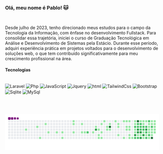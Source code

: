 ### Olá, meu nome é Pablo! 🐱
<br/>
<p>Desde julho de 2023, tenho direcionado meus estudos para o campo da Tecnologia da Informação, com ênfase no desenvolvimento Fullstack. Para consolidar essa trajetória, iniciei o curso de Graduação Tecnológica em Análise e Desenvolvimento de Sistemas pela Estácio. Durante esse período, adquiri experiência prática em projetos voltados para o desenvolvimento de soluções web, o que tem contribuído significativamente para meu crescimento profissional na área.</p>


#### Tecnologias
<div style="display: inline_block"><br/>
    <img align= "center" alt="Laravel" src="https://img.shields.io/badge/Laravel-FF2D20?style=for-the-badge&logo=laravel&logoColor=white">
    <img align= "center" alt="Php" src="https://img.shields.io/badge/PHP-777BB4?style=for-the-badge&logo=php&logoColor=white">
    <img align= "center" alt="JavaScript" src="https://img.shields.io/badge/JavaScript-323330?style=for-the-badge&logo=javascript&logoColor=F7DF1E">
    <img align= "center" alt="Jquery" src="https://img.shields.io/badge/jQuery-0769AD?style=for-the-badge&logo=jquery&logoColor=white">
    <img align= "center" alt="html" src="https://img.shields.io/badge/HTML5-E34F26?style=for-the-badge&logo=html5&logoColor=white">
    <img align= "center" alt="TailwindCss" src="https://img.shields.io/badge/Tailwind_CSS-38B2AC?style=for-the-badge&logo=tailwind-css&logoColor=white">
    <img align= "center" alt="Bootstrap" src="https://img.shields.io/badge/Bootstrap-563D7C?style=for-the-badge&logo=bootstrap&logoColor=white">
    <img align= "center" alt="Sqlite" src="https://img.shields.io/badge/SQLite-07405E?style=for-the-badge&logo=sqlite&logoColor=white">
    <img align= "center" alt="MySql" src="https://img.shields.io/badge/MySQL-00000F?style=for-the-badge&logo=mysql&logoColor=white">

</div>
<br/>
<br/>
<br/>

![snake gif](https://github.com/Pabloopk/Pabloopk/blob/output/github-contribution-grid-snake.gif)
